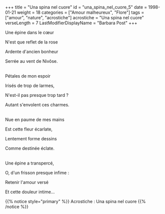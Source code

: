 +++
title = "Una spina nel cuore"
id = "una_spina_nel_cuore_5"
date = 1998-01-21
weight = 18
categories = ["Amour malheureux", "Flore"]
tags = ["amour", "nature", "acrostiche"]
acrostiche = "Una spina nel cuore"
verseLength = 7
LastModifierDisplayName = "Barbara Post"
+++

Une épine dans le cœur

N'est que reflet de la rose

Ardente d'ancien bonheur

Serrée au vent de Nivôse.

 \
Pétales de mon espoir

Irisés de trop de larmes,

N'est-il pas presque trop tard ?

Autant s'envolent ces charmes.

 \
Nue en paume de mes mains

Est cette fleur écarlate,

Lentement forme dessins

Comme destinée éclate.

 \
Une épine a transpercé,

O, d'un frisson presque infime :

Retenir l'amour versé

Et cette douleur intime...

{{% notice style="primary" %}}
Acrostiche : Una spina nel cuore
{{% /notice %}}
